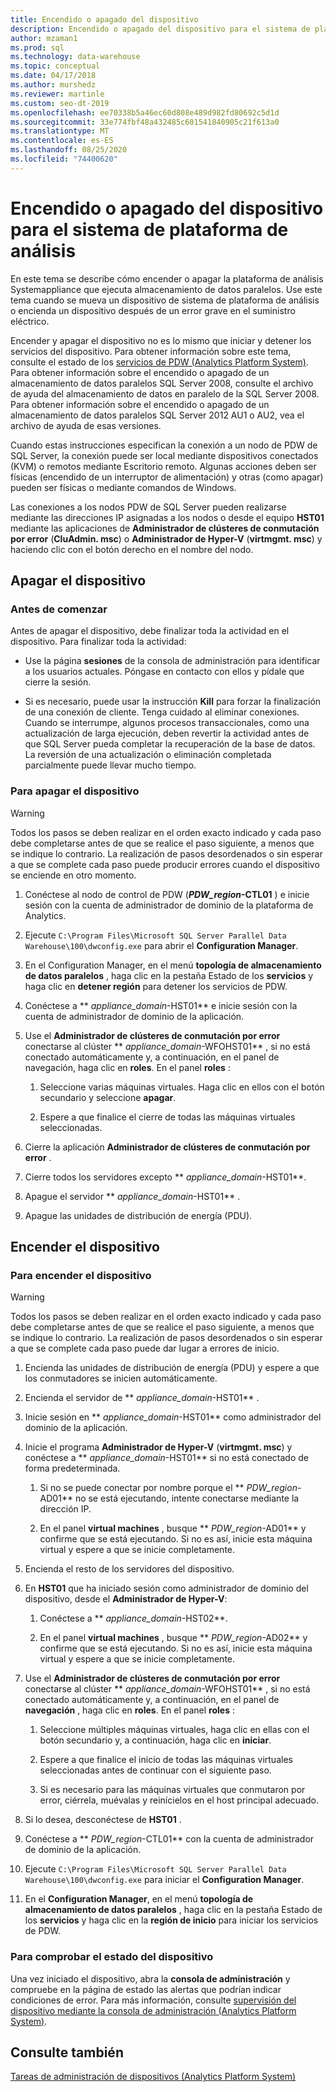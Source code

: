 ```yaml
---
title: Encendido o apagado del dispositivo
description: Encendido o apagado del dispositivo para el sistema de plataforma de análisis
author: mzaman1
ms.prod: sql
ms.technology: data-warehouse
ms.topic: conceptual
ms.date: 04/17/2018
ms.author: murshedz
ms.reviewer: martinle
ms.custom: seo-dt-2019
ms.openlocfilehash: ee70338b5a46ec60d808e489d982fd80692c5d1d
ms.sourcegitcommit: 33e774fbf48a432485c601541840905c21f613a0
ms.translationtype: MT
ms.contentlocale: es-ES
ms.lasthandoff: 08/25/2020
ms.locfileid: "74400620"
---
```

# <a name="power-the-appliance-on-or-off-for-analytics-platform-system"></a>Encendido o apagado del dispositivo para el sistema de plataforma de análisis
En este tema se describe cómo encender o apagar la plataforma de análisis Systemappliance que ejecuta almacenamiento de datos paralelos. Use este tema cuando se mueva un dispositivo de sistema de plataforma de análisis o encienda un dispositivo después de un error grave en el suministro eléctrico.  
  
Encender y apagar el dispositivo no es lo mismo que iniciar y detener los servicios del dispositivo. Para obtener información sobre este tema, consulte el estado de los [servicios de PDW &#40;Analytics Platform System&#41;](pdw-services-status.md). Para obtener información sobre el encendido o apagado de un almacenamiento de datos paralelos SQL Server 2008, consulte el archivo de ayuda del almacenamiento de datos en paralelo de la SQL Server 2008. Para obtener información sobre el encendido o apagado de un almacenamiento de datos paralelos SQL Server 2012 AU1 o AU2, vea el archivo de ayuda de esas versiones.  
  
Cuando estas instrucciones especifican la conexión a un nodo de PDW de SQL Server, la conexión puede ser local mediante dispositivos conectados (KVM) o remotos mediante Escritorio remoto. Algunas acciones deben ser físicas (encendido de un interruptor de alimentación) y otras (como apagar) pueden ser físicas o mediante comandos de Windows.  
  
Las conexiones a los nodos PDW de SQL Server pueden realizarse mediante las direcciones IP asignadas a los nodos o desde el equipo **HST01** mediante las aplicaciones de **Administrador de clústeres de conmutación por error** (**CluAdmin. msc**) o **Administrador de Hyper-V** (**virtmgmt. msc**) y haciendo clic con el botón derecho en el nombre del nodo.  
  
## <a name="power-off-the-appliance"></a><a name="PowerOff"></a>Apagar el dispositivo  
  
### <a name="before-you-begin"></a>Antes de comenzar  
Antes de apagar el dispositivo, debe finalizar toda la actividad en el dispositivo. Para finalizar toda la actividad:  
  
-   Use la página **sesiones** de la consola de administración para identificar a los usuarios actuales. Póngase en contacto con ellos y pídale que cierre la sesión.  
  
-   Si es necesario, puede usar la instrucción **Kill** para forzar la finalización de una conexión de cliente. Tenga cuidado al eliminar conexiones. Cuando se interrumpe, algunos procesos transaccionales, como una actualización de larga ejecución, deben revertir la actividad antes de que SQL Server pueda completar la recuperación de la base de datos. La reversión de una actualización o eliminación completada parcialmente puede llevar mucho tiempo.  
  
### <a name="to-power-off-the-appliance"></a>Para apagar el dispositivo  
  
> [!WARNING]  
> Todos los pasos se deben realizar en el orden exacto indicado y cada paso debe completarse antes de que se realice el paso siguiente, a menos que se indique lo contrario. La realización de pasos desordenados o sin esperar a que se complete cada paso puede producir errores cuando el dispositivo se enciende en otro momento.  
  
1.  Conéctese al nodo de control de PDW (**_PDW_region_-CTL01** ) e inicie sesión con la cuenta de administrador de dominio de la plataforma de Analytics.  
  
2.  Ejecute `C:\Program Files\Microsoft SQL Server Parallel Data Warehouse\100\dwconfig.exe` para abrir el **Configuration Manager**.  
  
3.  En el Configuration Manager, en el menú **topología de almacenamiento de datos paralelos** , haga clic en la pestaña Estado de los **servicios** y haga clic en **detener región** para detener los servicios de PDW.   
  
4.  Conéctese a ** _appliance_domain_-HST01** e inicie sesión con la cuenta de administrador de dominio de la aplicación.  
  
5.  Use el **Administrador de clústeres de conmutación por error** conectarse al clúster ** _appliance_domain_-WFOHST01** , si no está conectado automáticamente y, a continuación, en el panel de navegación, haga clic en **roles**. En el panel **roles** :  
  
    1.  Seleccione varias máquinas virtuales. Haga clic en ellos con el botón secundario y seleccione **apagar**.  
  
    2.  Espere a que finalice el cierre de todas las máquinas virtuales seleccionadas.  
  
6.  Cierre la aplicación **Administrador de clústeres de conmutación por error** .  
  
7. Cierre todos los servidores excepto ** _appliance_domain_-HST01**.  
  
8. Apague el servidor ** _appliance_domain_-HST01** .  
  
9. Apague las unidades de distribución de energía (PDU).  
  
## <a name="power-on-the-appliance"></a><a name="PowerOn"></a>Encender el dispositivo  
  
### <a name="to-power-on-the-appliance"></a>Para encender el dispositivo  
  
> [!WARNING]  
> Todos los pasos se deben realizar en el orden exacto indicado y cada paso debe completarse antes de que se realice el paso siguiente, a menos que se indique lo contrario. La realización de pasos desordenados o sin esperar a que se complete cada paso puede dar lugar a errores de inicio.  
  
1.  Encienda las unidades de distribución de energía (PDU) y espere a que los conmutadores se inicien automáticamente.  
  
2.  Encienda el servidor de ** _appliance_domain_-HST01** .  
  
3.  Inicie sesión en ** _appliance_domain_-HST01** como administrador del dominio de la aplicación.  
  
4.  Inicie el programa **Administrador de Hyper-V** (**virtmgmt. msc**) y conéctese a ** _appliance_domain_-HST01** si no está conectado de forma predeterminada.  
  
    1.  Si no se puede conectar por nombre porque el ** _PDW_region_-AD01** no se está ejecutando, intente conectarse mediante la dirección IP.  
  
    2.  En el panel **virtual machines** , busque ** _PDW_region_-AD01** y confirme que se está ejecutando. Si no es así, inicie esta máquina virtual y espere a que se inicie completamente.  
  
5.  Encienda el resto de los servidores del dispositivo.  
  
6.  En **HST01** que ha iniciado sesión como administrador de dominio del dispositivo, desde el **Administrador de Hyper-V**:  
  
    1.  Conéctese a ** _appliance_domain_-HST02**.  
  
    2.  En el panel **virtual machines** , busque ** _PDW_region_-AD02** y confirme que se está ejecutando.  Si no es así, inicie esta máquina virtual y espere a que se inicie completamente.  
  
7.  Use el **Administrador de clústeres de conmutación por error** conectarse al clúster ** _appliance_domain_-WFOHST01** , si no está conectado automáticamente y, a continuación, en el panel de **navegación** , haga clic en **roles**. En el panel **roles** :  
  
    1.  Seleccione múltiples máquinas virtuales, haga clic en ellas con el botón secundario y, a continuación, haga clic en **iniciar**.  
  
    2.  Espere a que finalice el inicio de todas las máquinas virtuales seleccionadas antes de continuar con el siguiente paso.  
  
    3.  Si es necesario para las máquinas virtuales que conmutaron por error, ciérrela, muévalas y reinícielos en el host principal adecuado.  
  
8. Si lo desea, desconéctese de **HST01** .  
  
9. Conéctese a ** _PDW_region_-CTL01** con la cuenta de administrador de dominio de la aplicación.  
  
10. Ejecute `C:\Program Files\Microsoft SQL Server Parallel Data Warehouse\100\dwconfig.exe` para iniciar el **Configuration Manager**.  
  
11. En el **Configuration Manager**, en el menú **topología de almacenamiento de datos paralelos** , haga clic en la pestaña Estado de los **servicios** y haga clic en la **región de inicio** para iniciar los servicios de PDW.  
  
### <a name="to-verify-the-appliance-health"></a>Para comprobar el estado del dispositivo  
Una vez iniciado el dispositivo, abra la **consola de administración** y compruebe en la página de estado las alertas que podrían indicar condiciones de error. Para más información, consulte [supervisión del dispositivo mediante la consola de administración &#40;Analytics Platform System&#41;](monitor-the-appliance-by-using-the-admin-console.md).  
  
## <a name="see-also"></a>Consulte también  
[Tareas de administración de dispositivos &#40;Analytics Platform System&#41;](appliance-management-tasks.md)  
  
